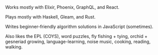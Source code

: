 Works mostly with Elixir, Phoenix, GraphQL, and React.

Plays mostly with Haskell, Gleam, and Rust.

Writes beginner-friendly algorithm solutions in JavaScript (sometimes).

Also likes the EPL (COYS), word puzzles, fly fishing + tying, orchid + gesneriad growing, language-learning, noise music, cooking, reading, walking.
